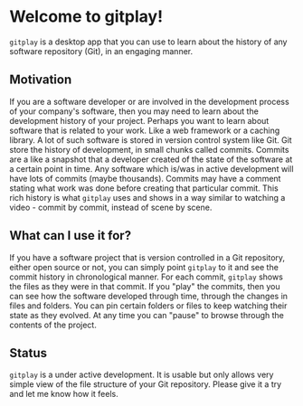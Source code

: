 # Welcome to gitplay!

`gitplay` is a desktop app that you can use to learn about the history of any software repository (Git), in an engaging manner.

## Motivation

If you are a software developer or are involved in the development process of your company's software, then you may need to learn about the development history of your project. Perhaps you want to learn about software that is related to your work. Like a web framework or a caching library. A lot of such software is stored in version control system like Git. Git store the history of development, in small chunks called commits. Commits are a like a snapshot that a developer created of the state of the software at a certain point in time. Any software which is/was in active development will have lots of commits (maybe thousands). Commits may have a comment stating what work was done before creating that particular commit. This rich history is what `gitplay` uses and shows in a way similar to watching a video - commit by commit, instead of scene by scene.

## What can I use it for?

If you have a software project that is version controlled in a Git repository, either open source or not, you can simply point `gitplay` to it and see the commit history in chronological manner. For each commit, `gitplay` shows the files as they were in that commit. If you "play" the commits, then you can see how the software developed through time, through the changes in files and folders. You can pin certain folders or files to keep watching their state as they evolved. At any time you can "pause" to browse through the contents of the project.

## Status

`gitplay` is a under active development. It is usable but only allows very simple view of the file structure of your Git repository. Please give it a try and let me know how it feels.
